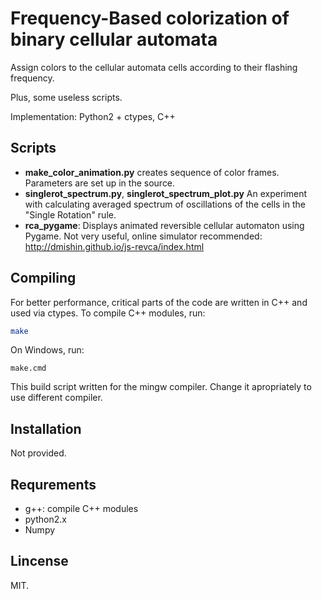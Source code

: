 Frequency-Based colorization of binary cellular automata
=======

Assign colors to the cellular automata cells according to their flashing frequency.

Plus, some useless scripts.

Implementation: Python2 + ctypes, C++

Scripts
-------

* **make_color_animation.py** creates sequence of color frames. Parameters are set up in the source. 
* **singlerot_spectrum.py**, **singlerot_spectrum_plot.py**
  An experiment with calculating averaged spectrum of oscillations of the cells in the "Single Rotation" rule.
* **rca_pygame**: Displays animated reversible cellular automaton using Pygame. Not very useful, online simulator recommended: http://dmishin.github.io/js-revca/index.html


Compiling
---------

For better performance, critical parts of the code are written in C++ and used via ctypes. To compile C++ modules, run:

```sh
make
```

On Windows, run:
```
make.cmd
```
This build script written for the mingw compiler. Change it apropriately to use different compiler.

Installation
------------
Not provided.

Requrements
-----------

* g++: compile C++ modules
* python2.x
* Numpy

Lincense
--------
MIT.